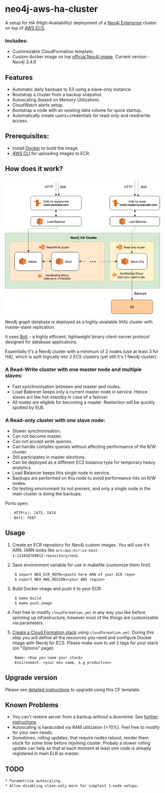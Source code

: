 # neo4j-aws-ha-cluster

A setup for HA (High-Availability) deployment of a [Neo4j Enterprise](https://neo4j.com/subscriptions/#editions) cluster on top of [AWS ECS](https://aws.amazon.com/ecs/).

### Includes:
- Customizable CloudFormation template.
- Custom docker image on top [official Neo4j image](https://hub.docker.com/_/neo4j/). Current version - *Neo4j 3.4.6*

## Features

* Automatic daily backups to S3 using a slave-only instance.
* Bootstrap a cluster from a backup snapshot.
* Autoscaling (based on Memory Utilization).
* CloudWatch alerts setup.
* Bootstrap a node with an existing data volume for quick startup.
* Automatically create users+credentials for read-only and read/write access.

## Prerequisites:

* Install [Docker](https://docs.docker.com/engine/installation/) to build the image.
* [AWS CLI](https://aws.amazon.com/cli) for uploading images to ECR.

## How does it work?

![Infrastructure](images/infrastructure.png)

Neo4j graph database is deployed as a highly-available (HA) cluster with master-slave replication. 

It uses [Bolt](https://boltprotocol.org/) – a highly efficient, lightweight binary client-server protocol designed for database applications.

Essentially it's a Neo4j cluster with a minimum of 2 nodes (use at least 3 for HA), which is split logically into 2 ECS clusters (yet still it's 1 Neo4j cluster):

### A Read-Write cluster with one master node and multiple slaves:
- Fast synchronisation between and master and nodes.
- Load Balancer keeps only a current master node in service. Hence slaves act like hot-standby in case of a failover.
- All nodes are eligible for becoming a master. Reelection will be quickly spotted by ELB.

### A Read-only cluster with one slave node:
- Slower synchronisation.
- Can not become master.
- Can not accept write queries.
- Can handle complex queries without affecting performance of the R/W cluster.
- Still participates in master elections.
- Can be deployed as a different EC2 instance type for temporary heavy analytics.
- Load Balancer keeps this single node in service.
- Backups are performed on this node to avoid performance hits on R/W nodes.
- On testing environment its not present, and only a single node in the main cluster is doing the backups.

Ports open:

```
  - HTTP(s): 7473, 7474
  - Bolt: 7687
```

## Usage

1. Create an ECR repository for Neo4j custom images. You will use it's ARN.
   (ARN looks like `arn:aws:ecr:us-east-1:123456789012:repository/neo`).

2. Save environment variable for use in makefile (customize them first)

        $ export NEO_ECR_REPO=<paste here ARN of your ECR repo>
        $ export NEO_AWS_REGION=<your AWS region>

3. Build Docker image and push it to your ECR:

        $ make build
        $ make push_image

4. Feel free to modify `cloudformation.yml` in any way you like before spinning up infrastructure, however most of the things are customizable via parameters.

5. [Create a Cloud Formation stack](https://console.aws.amazon.com/cloudformation/home#/stacks/new) using `cloudformation.yml`.
   During this step you will define all the resources you need and configure Docker image with Neo4j for ECS.
    Please make sure to set 2 tags for your stack (on "Options" page):

        Name: <how you name your stack>
        Environment: <your env name, e.g production>

## Upgrade version

Please see [detailed instructions](./UPGRADE_README.md) to upgrade using this CF template.


## Known Problems

* You can't restore server from a backup without a downtime. See [further instructions](https://neo4j.com/docs/operations-manual/current/backup/restore-backup/#backup-restore-ha-cluster).
* Autoscaling is hardcoded via RAM utilization (>70%). Feel free to modify for your own needs.
* Sometimes, rolling updates, that require nodes reboot, render them stuck for some time before rejoining cluster. Probaly a slower rolling update can help so that at each moment at least one node is already registered in main ELB as master.

## TODO

```
* Parametrize autoscaling.
* Allow disabling slave-only more for simplest 1-node setups.
```

